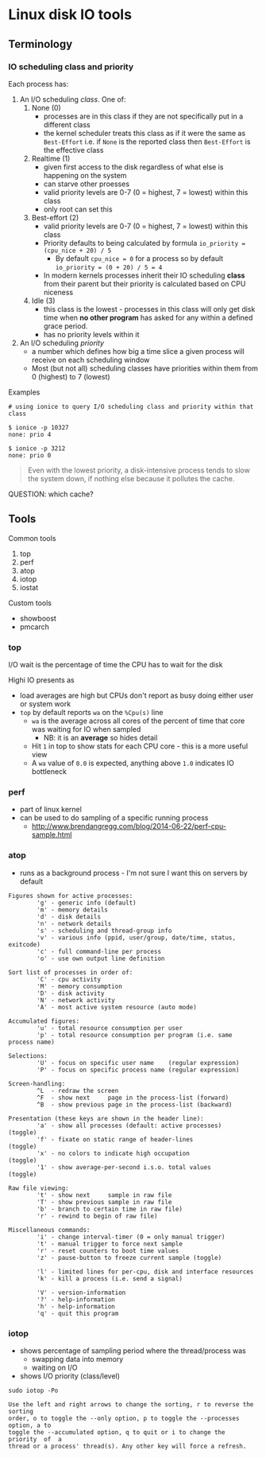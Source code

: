 # Linux disk IO tools

## Terminology

### IO scheduling class and priority

Each process has:

1. An I/O scheduling _class_. One of:
    1. None (0)
        * processes are in this class if they are not specifically put in a different class
        * the kernel scheduler treats this class as if it were the same as `Best-Effort` i.e. if `None` is the reported class then `Best-Effort` is the effective class
    1. Realtime (1)
        * given first access to the disk regardless of what else is happening on the system
        * can starve other proesses
        * valid priority levels are 0-7 (0 = highest, 7 = lowest) within this class
        * only root can set this
    1. Best-effort (2)
        * valid priority levels are 0-7 (0 = highest, 7 = lowest) within this class
        * Priority defaults to being calculated by formula `io_priority = (cpu_nice + 20) / 5`
            * By default `cpu_nice = 0` for a process so by default `io_priority = (0 + 20) / 5 = 4`
        * In modern kernels processes inherit their IO scheduling **class** from their parent but their priority is calculated based on CPU niceness
    1. Idle (3)
        * this class is the lowest - processes in this class will only get disk time when **no other program** has asked for any within a defined grace period.
        * has no priority levels within it
1. An I/O scheduling _priority_
    * a number which defines how big a time slice a given process will receive on each scheduling window
    * Most (but not all) scheduling classes have priorities within them from 0 (highest) to 7 (lowest)

Examples

```
# using ionice to query I/O scheduling class and priority within that class

$ ionice -p 10327
none: prio 4

$ ionice -p 3212
none: prio 0
```

> Even with the lowest priority, a disk-intensive process tends to slow the system down, if nothing else because it pollutes the cache.

QUESTION: which cache?

## Tools

Common tools

1. top
2. perf
3. atop
4. iotop
5. iostat

Custom tools

* showboost
* pmcarch


### top

I/O wait is the percentage of time the CPU has to wait for the disk

Highi IO presents as

* load averages are high but CPUs don't report as busy doing either user or system work
* `top` by default reports `wa` on the `%Cpu(s)` line
    * `wa` is the average across all cores of the percent of time that core was waiting for IO when sampled
        * NB: it is an **average** so hides detail
    * Hit `1` in top to show stats for each CPU core - this is a more useful view
    * A `wa` value of `0.0` is expected, anything above `1.0` indicates IO bottleneck

### perf

* part of linux kernel
* can be used to do sampling of a specific running process
    * http://www.brendangregg.com/blog/2014-06-22/perf-cpu-sample.html

### atop

* runs as a background process - I'm not sure I want this on servers by default

```
Figures shown for active processes:
        'g' - generic info (default)
        'm' - memory details
        'd' - disk details
        'n' - network details
        's' - scheduling and thread-group info
        'v' - various info (ppid, user/group, date/time, status, exitcode)
        'c' - full command-line per process
        'o' - use own output line definition

Sort list of processes in order of:
        'C' - cpu activity
        'M' - memory consumption
        'D' - disk activity
        'N' - network activity
        'A' - most active system resource (auto mode)

Accumulated figures:
        'u' - total resource consumption per user
        'p' - total resource consumption per program (i.e. same process name)

Selections:
        'U' - focus on specific user name    (regular expression)
        'P' - focus on specific process name (regular expression)

Screen-handling:
        ^L  - redraw the screen
        ^F  - show next     page in the process-list (forward)
        ^B  - show previous page in the process-list (backward)

Presentation (these keys are shown in the header line):
        'a' - show all processes (default: active processes)   (toggle)
        'f' - fixate on static range of header-lines           (toggle)
        'x' - no colors to indicate high occupation            (toggle)
        '1' - show average-per-second i.s.o. total values      (toggle)

Raw file viewing:
        't' - show next     sample in raw file
        'T' - show previous sample in raw file
        'b' - branch to certain time in raw file)
        'r' - rewind to begin of raw file)

Miscellaneous commands:
        'i' - change interval-timer (0 = only manual trigger)
        't' - manual trigger to force next sample
        'r' - reset counters to boot time values
        'z' - pause-button to freeze current sample (toggle)

        'l' - limited lines for per-cpu, disk and interface resources
        'k' - kill a process (i.e. send a signal)

        'V' - version-information
        '?' - help-information
        'h' - help-information
        'q' - quit this program
```

### iotop

* shows percentage of sampling period where the thread/process was
    * swapping data into memory
    * waiting on I/O
* shows I/O priority (class/level)


```
sudo iotop -Po
```

```
Use the left and right arrows to change the sorting, r to reverse the  sorting
order, o to toggle the --only option, p to toggle the --processes option, a to
toggle the --accumulated option, q to quit or i to change the  priority  of  a
thread or a process' thread(s). Any other key will force a refresh.
```
